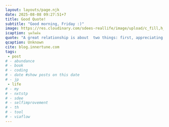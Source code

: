 ```yaml
---
layout: layouts/page.njk
date: 2025-08-08 09:27:51+7
title: Good Quote!
subtitle: "Good morning, Friday :)"
image: https://res.cloudinary.com/sdees-reallife/image/upload/c_fill,h_800,w_800/v1757330448/IMG_20250820_162627_amjcaa.jpg
icaption: จุดเริ่มต้น
quote: "A great relationship is about  two things: first, appreciating the similarities, and second, respecting the differences."
qcaption: Unknown 
cite: blog.innertune.com
tags: 
 - post
# - abundance
# - book
# - coding
# - date #show posts on this date
# - jp
 - life
# - my
# - nxtstp
# - sdee
# - selfimprovement
# - th
# - tool
# - viaflow
---
```

